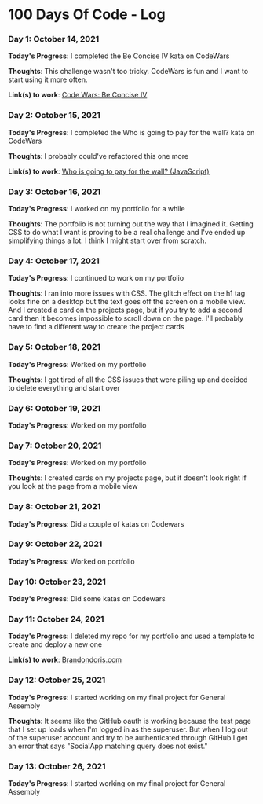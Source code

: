 # 100 Days Of Code - Log

### Day 1: October 14, 2021

**Today's Progress**: I completed the Be Concise IV kata on CodeWars

**Thoughts**: This challenge wasn't too tricky. CodeWars is fun and I want to start using it more often.

**Link(s) to work**: [Code Wars: Be Concise IV](https://www.codewars.com/kata/reviews/57046e21adb0372def00003d/groups/6168424c56e9fc000123a7a0)

### Day 2: October 15, 2021

**Today's Progress**: I completed the Who is going to pay for the wall? kata on CodeWars

**Thoughts**: I probably could've refactored this one more

**Link(s) to work**: [Who is going to pay for the wall? (JavaScript)](https://www.codewars.com/kata/reviews/595797121552c5ed480010fc/groups/60331a7c154fce0001ee8b98)

### Day 3: October 16, 2021

**Today's Progress**: I worked on my portfolio for a while

**Thoughts**: The portfolio is not turning out the way that I imagined it. Getting CSS to do what I want is proving to be a real challenge and I've ended up simplifying things a lot. I think I might start over from scratch.

### Day 4: October 17, 2021

**Today's Progress**: I continued to work on my portfolio

**Thoughts**: I ran into more issues with CSS. The glitch effect on the h1 tag looks fine on a desktop but the text goes off the screen on a mobile view. And I created a card on the projects page, but if you try to add a second card then it becomes impossible to scroll down on the page. I'll probably have to find a different way to create the project cards

### Day 5: October 18, 2021

**Today's Progress**: Worked on my portfolio

**Thoughts**: I got tired of all the CSS issues that were piling up and decided to delete everything and start over

### Day 6: October 19, 2021

**Today's Progress**: Worked on my portfolio

### Day 7: October 20, 2021

**Today's Progress**: Worked on my portfolio

**Thoughts**: I created cards on my projects page, but it doesn't look right if you look at the page from a mobile view

### Day 8: October 21, 2021

**Today's Progress**: Did a couple of katas on Codewars

### Day 9: October 22, 2021

**Today's Progress**: Worked on portfolio

### Day 10: October 23, 2021

**Today's Progress**: Did some katas on Codewars

### Day 11: October 24, 2021

**Today's Progress**: I deleted my repo for my portfolio and used a template to create and deploy a new one

**Link(s) to work**: [Brandondoris.com](https://www.brandondoris.com)

### Day 12: October 25, 2021

**Today's Progress**: I started working on my final project for General Assembly

**Thoughts**: It seems like the GitHub oauth is working because the test page that I set up loads when I'm logged in as the superuser. But when I log out of the superuser account and try to be authenticated through GitHub I get an error that says "SocialApp matching query does not exist." 

### Day 13: October 26, 2021

**Today's Progress**: I started working on my final project for General Assembly